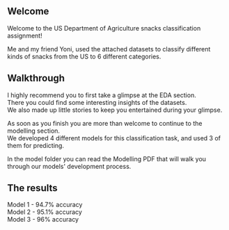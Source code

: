 ## Welcome

Welcome to the US Department of Agriculture snacks classification assignment!

Me and my friend Yoni, used the attached datasets to classify different kinds of snacks from the US to 6 different categories.

## Walkthrough

I highly recommend you to first take a glimpse at the EDA section.\
There you could find some interesting insights of the datasets.\
We also made up little stories to keep you entertained during your glimpse.

As soon as you finish you are more than welcome to continue to the modelling section.\
We developed 4 different models for this classification task, and used 3 of them for predicting.

In the model folder you can read the Modelling PDF that will walk you through our models' development process.

## The results

Model 1 - 94.7% accuracy\
Model 2 - 95.1% accuracy\
Model 3 - 96% accuracy
